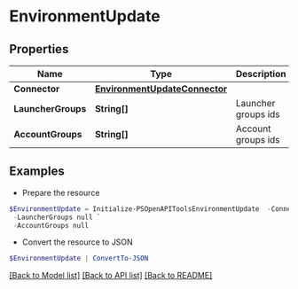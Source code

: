# EnvironmentUpdate
## Properties

Name | Type | Description | Notes
------------ | ------------- | ------------- | -------------
**Connector** | [**EnvironmentUpdateConnector**](EnvironmentUpdateConnector.md) |  | [optional] 
**LauncherGroups** | **String[]** | Launcher groups ids | [optional] 
**AccountGroups** | **String[]** | Account groups ids | [optional] 

## Examples

- Prepare the resource
```powershell
$EnvironmentUpdate = Initialize-PSOpenAPIToolsEnvironmentUpdate  -Connector null `
 -LauncherGroups null `
 -AccountGroups null
```

- Convert the resource to JSON
```powershell
$EnvironmentUpdate | ConvertTo-JSON
```

[[Back to Model list]](../README.md#documentation-for-models) [[Back to API list]](../README.md#documentation-for-api-endpoints) [[Back to README]](../README.md)

